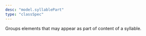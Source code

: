 ```yaml
---
desc: "model.syllablePart"
type: "classSpec"
---
```


Groups elements that may appear as part of content of a syllable.